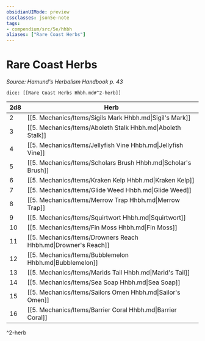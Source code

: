 ```yaml
---
obsidianUIMode: preview
cssclasses: json5e-note
tags:
- compendium/src/5e/hhbh
aliases: ["Rare Coast Herbs"]
---
```

# Rare Coast Herbs
*Source: Hamund's Herbalism Handbook p. 43* 

`dice: [[Rare Coast Herbs Hhbh.md#^2-herb]]`

| 2d8 | Herb |
|-----|------|
| 2 | [[5. Mechanics/Items/Sigils Mark Hhbh.md\|Sigil's Mark]] |
| 3 | [[5. Mechanics/Items/Aboleth Stalk Hhbh.md\|Aboleth Stalk]] |
| 4 | [[5. Mechanics/Items/Jellyfish Vine Hhbh.md\|Jellyfish Vine]] |
| 5 | [[5. Mechanics/Items/Scholars Brush Hhbh.md\|Scholar's Brush]] |
| 6 | [[5. Mechanics/Items/Kraken Kelp Hhbh.md\|Kraken Kelp]] |
| 7 | [[5. Mechanics/Items/Glide Weed Hhbh.md\|Glide Weed]] |
| 8 | [[5. Mechanics/Items/Merrow Trap Hhbh.md\|Merrow Trap]] |
| 9 | [[5. Mechanics/Items/Squirtwort Hhbh.md\|Squirtwort]] |
| 10 | [[5. Mechanics/Items/Fin Moss Hhbh.md\|Fin Moss]] |
| 11 | [[5. Mechanics/Items/Drowners Reach Hhbh.md\|Drowner's Reach]] |
| 12 | [[5. Mechanics/Items/Bubblemelon Hhbh.md\|Bubblemelon]] |
| 13 | [[5. Mechanics/Items/Marids Tail Hhbh.md\|Marid's Tail]] |
| 14 | [[5. Mechanics/Items/Sea Soap Hhbh.md\|Sea Soap]] |
| 15 | [[5. Mechanics/Items/Sailors Omen Hhbh.md\|Sailor's Omen]] |
| 16 | [[5. Mechanics/Items/Barrier Coral Hhbh.md\|Barrier Coral]] |
^2-herb
